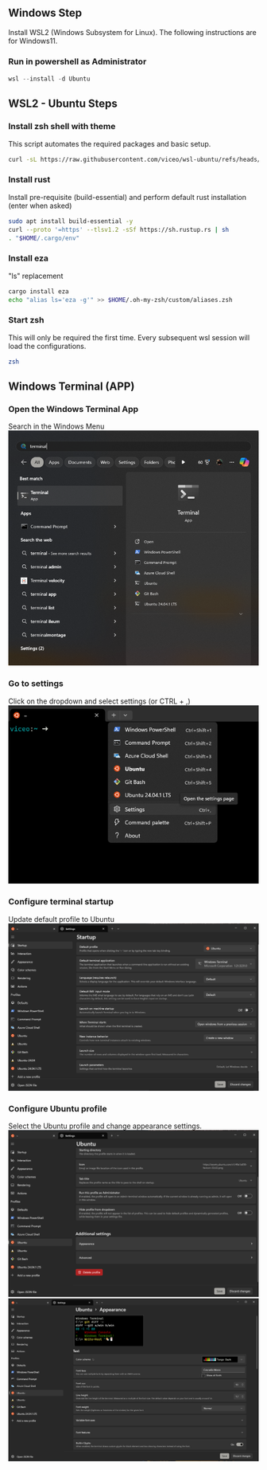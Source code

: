 ## Windows Step
Install WSL2 (Windows Subsystem for Linux). The following instructions are for
Windows11.

### Run in powershell as Administrator
```powershell
wsl --install -d Ubuntu
```

## WSL2 - Ubuntu Steps

### Install zsh shell with theme
This script automates the required packages and basic setup.
```bash
curl -sL https://raw.githubusercontent.com/viceo/wsl-ubuntu/refs/heads/master/setup.bash | bash
```

### Install rust
Install pre-requisite (build-essential) and perform default rust installation (enter when asked)
```bash
sudo apt install build-essential -y
curl --proto '=https' --tlsv1.2 -sSf https://sh.rustup.rs | sh
. "$HOME/.cargo/env" 
```

### Install eza
"ls" replacement
```bash
cargo install eza
echo "alias ls='eza -g'" >> $HOME/.oh-my-zsh/custom/aliases.zsh
```

### Start zsh
This will only be required the first time. Every subsequent wsl session will
load the configurations.
```bash
zsh
```

## Windows Terminal (APP)

### Open the Windows Terminal App
Search in the Windows Menu
![windows terminal app](img/windows-terminal/terminal-app.png)

### Go to settings 
Click on the dropdown and select settings (or CTRL + ,)
![terminal settings menu](img/windows-terminal/settings-menu.png)

### Configure terminal startup
Update default profile to Ubuntu
![terminal startup settings](img/windows-terminal/settings-startup.png)

### Configure Ubuntu profile
Select the Ubuntu profile and change appearance settings.
![ubuntu profile](img/windows-terminal/settings-ubuntu.png)
![ubuntu profile](img/windows-terminal/settings-ubuntu-appearance.png)
